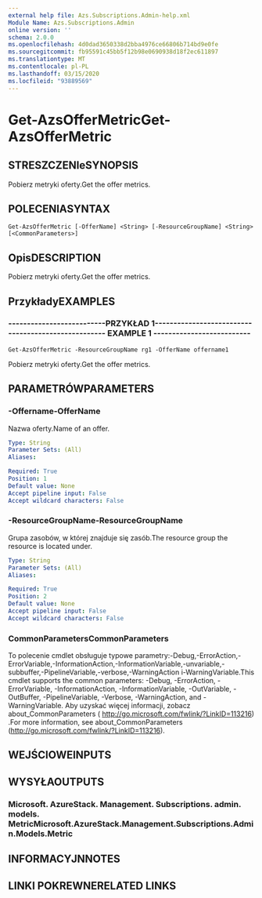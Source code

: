 ```yaml
---
external help file: Azs.Subscriptions.Admin-help.xml
Module Name: Azs.Subscriptions.Admin
online version: ''
schema: 2.0.0
ms.openlocfilehash: 4d0dad3650338d2bba4976ce66806b714bd9e0fe
ms.sourcegitcommit: fb95591c45bb5f12b98e0690938d18f2ec611897
ms.translationtype: MT
ms.contentlocale: pl-PL
ms.lasthandoff: 03/15/2020
ms.locfileid: "93889569"
---
```

# <span data-ttu-id="4488e-101">Get-AzsOfferMetric</span><span class="sxs-lookup"><span data-stu-id="4488e-101">Get-AzsOfferMetric</span></span>

## <span data-ttu-id="4488e-102">STRESZCZENIe</span><span class="sxs-lookup"><span data-stu-id="4488e-102">SYNOPSIS</span></span>
<span data-ttu-id="4488e-103">Pobierz metryki oferty.</span><span class="sxs-lookup"><span data-stu-id="4488e-103">Get the offer metrics.</span></span>

## <span data-ttu-id="4488e-104">POLECENIA</span><span class="sxs-lookup"><span data-stu-id="4488e-104">SYNTAX</span></span>

```
Get-AzsOfferMetric [-OfferName] <String> [-ResourceGroupName] <String> [<CommonParameters>]
```

## <span data-ttu-id="4488e-105">Opis</span><span class="sxs-lookup"><span data-stu-id="4488e-105">DESCRIPTION</span></span>
<span data-ttu-id="4488e-106">Pobierz metryki oferty.</span><span class="sxs-lookup"><span data-stu-id="4488e-106">Get the offer metrics.</span></span>

## <span data-ttu-id="4488e-107">Przykłady</span><span class="sxs-lookup"><span data-stu-id="4488e-107">EXAMPLES</span></span>

### <span data-ttu-id="4488e-108">--------------------------PRZYKŁAD 1--------------------------</span><span class="sxs-lookup"><span data-stu-id="4488e-108">-------------------------- EXAMPLE 1 --------------------------</span></span>
```
Get-AzsOfferMetric -ResourceGroupName rg1 -OfferName offername1
```

<span data-ttu-id="4488e-109">Pobierz metryki oferty.</span><span class="sxs-lookup"><span data-stu-id="4488e-109">Get the offer metrics.</span></span>

## <span data-ttu-id="4488e-110">PARAMETRÓW</span><span class="sxs-lookup"><span data-stu-id="4488e-110">PARAMETERS</span></span>

### <span data-ttu-id="4488e-111">-Offername</span><span class="sxs-lookup"><span data-stu-id="4488e-111">-OfferName</span></span>
<span data-ttu-id="4488e-112">Nazwa oferty.</span><span class="sxs-lookup"><span data-stu-id="4488e-112">Name of an offer.</span></span>

```yaml
Type: String
Parameter Sets: (All)
Aliases: 

Required: True
Position: 1
Default value: None
Accept pipeline input: False
Accept wildcard characters: False
```

### <span data-ttu-id="4488e-113">-ResourceGroupName</span><span class="sxs-lookup"><span data-stu-id="4488e-113">-ResourceGroupName</span></span>
<span data-ttu-id="4488e-114">Grupa zasobów, w której znajduje się zasób.</span><span class="sxs-lookup"><span data-stu-id="4488e-114">The resource group the resource is located under.</span></span>

```yaml
Type: String
Parameter Sets: (All)
Aliases: 

Required: True
Position: 2
Default value: None
Accept pipeline input: False
Accept wildcard characters: False
```

### <span data-ttu-id="4488e-115">CommonParameters</span><span class="sxs-lookup"><span data-stu-id="4488e-115">CommonParameters</span></span>
<span data-ttu-id="4488e-116">To polecenie cmdlet obsługuje typowe parametry:-Debug,-ErrorAction,-ErrorVariable,-InformationAction,-InformationVariable,-unvariable,-subbuffer,-PipelineVariable,-verbose,-WarningAction i-WarningVariable.</span><span class="sxs-lookup"><span data-stu-id="4488e-116">This cmdlet supports the common parameters: -Debug, -ErrorAction, -ErrorVariable, -InformationAction, -InformationVariable, -OutVariable, -OutBuffer, -PipelineVariable, -Verbose, -WarningAction, and -WarningVariable.</span></span> <span data-ttu-id="4488e-117">Aby uzyskać więcej informacji, zobacz about_CommonParameters ( http://go.microsoft.com/fwlink/?LinkID=113216) .</span><span class="sxs-lookup"><span data-stu-id="4488e-117">For more information, see about_CommonParameters (http://go.microsoft.com/fwlink/?LinkID=113216).</span></span>

## <span data-ttu-id="4488e-118">WEJŚCIOWE</span><span class="sxs-lookup"><span data-stu-id="4488e-118">INPUTS</span></span>

## <span data-ttu-id="4488e-119">WYSYŁA</span><span class="sxs-lookup"><span data-stu-id="4488e-119">OUTPUTS</span></span>

### <span data-ttu-id="4488e-120">Microsoft. AzureStack. Management. Subscriptions. admin. models. Metric</span><span class="sxs-lookup"><span data-stu-id="4488e-120">Microsoft.AzureStack.Management.Subscriptions.Admin.Models.Metric</span></span>

## <span data-ttu-id="4488e-121">INFORMACYJN</span><span class="sxs-lookup"><span data-stu-id="4488e-121">NOTES</span></span>

## <span data-ttu-id="4488e-122">LINKI POKREWNE</span><span class="sxs-lookup"><span data-stu-id="4488e-122">RELATED LINKS</span></span>

